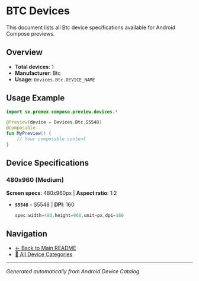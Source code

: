 # BTC Devices

This document lists all Btc device specifications available for Android Compose previews.

## Overview

- **Total devices**: 1
- **Manufacturer**: Btc
- **Usage**: `Devices.Btc.DEVICE_NAME`

## Usage Example

```kotlin
import se.premex.compose.preview.devices.*

@Preview(device = Devices.Btc.S5548)
@Composable
fun MyPreview() {
    // Your composable content
}
```

## Device Specifications

### 480x960 (Medium)

**Screen specs**: 480x960px | **Aspect ratio**: 1:2

- **`S5548`** - S5548 | **DPI**: 160
  ```kotlin
  spec:width=480,height=960,unit=px,dpi=160
  ```

## Navigation

- [← Back to Main README](../../README.md)
- [📱 All Device Categories](../README.md)

---
*Generated automatically from Android Device Catalog*
